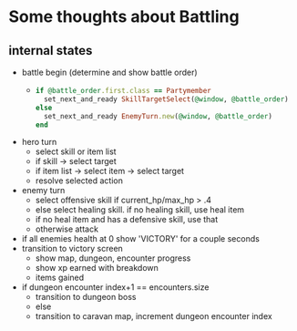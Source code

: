 # Some thoughts about Battling

## internal states
* battle begin (determine and show battle order)
  * ```ruby
    if @battle_order.first.class == Partymember
      set_next_and_ready SkillTargetSelect(@window, @battle_order)
    else
      set_next_and_ready EnemyTurn.new(@window, @battle_order)
    end
    ```
* hero turn
  * select skill or item list
  * if skill -> select target
  * if item list -> select item -> select target
  * resolve selected action
* enemy turn
  * select offensive skill if current_hp/max_hp > .4
  * else select healing skill. if no healing skill, use heal item
  * if no heal item and has a defensive skill, use that
  * otherwise attack
* if all enemies health at 0 show 'VICTORY' for a couple seconds
* transition to victory screen
  * show map, dungeon, encounter progress 
  * show xp earned with breakdown
  * items gained
* if dungeon encounter index+1 == encounters.size
  * transition to dungeon boss
  * else
  * transition to caravan map, increment dungeon encounter index  
